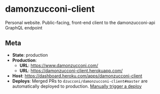# damonzucconi-client

Personal website. Public-facing, front-end client to the damonzucconi-api GraphQL endpoint

## Meta
* **State**: production
* **Production**:
  * **URL**: https://www.damonzucconi.com/
  * **URL**: https://damonzucconi-client.herokuapp.com/
* **Host**: https://dashboard.heroku.com/apps/damonzucconi-client
* **Deploys**: Merged PRs to `dzucconi/damonzucconi-client#master` are automatically deployed to production. [Manually trigger a deploy](https://dashboard.heroku.com/apps/damonzucconi-client/deploy)
